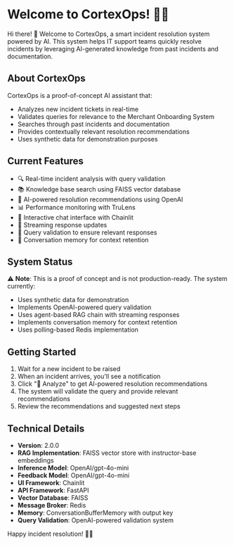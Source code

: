 # Welcome to CortexOps! 🚀🤖

Hi there! 👋 Welcome to CortexOps, a smart incident resolution system powered by AI. This system helps IT support teams quickly resolve incidents by leveraging AI-generated knowledge from past incidents and documentation.

## About CortexOps

CortexOps is a proof-of-concept AI assistant that:
- Analyzes new incident tickets in real-time
- Validates queries for relevance to the Merchant Onboarding System
- Searches through past incidents and documentation
- Provides contextually relevant resolution recommendations
- Uses synthetic data for demonstration purposes

## Current Features

- 🔍 Real-time incident analysis with query validation
- 📚 Knowledge base search using FAISS vector database
- 🤖 AI-powered resolution recommendations using OpenAI
- 📊 Performance monitoring with TruLens
- 💬 Interactive chat interface with Chainlit
- 🔄 Streaming response updates
- 🎯 Query validation to ensure relevant responses
- 💾 Conversation memory for context retention

## System Status

⚠️ **Note**: This is a proof of concept and is not production-ready. The system currently:
- Uses synthetic data for demonstration
- Implements OpenAI-powered query validation
- Uses agent-based RAG chain with streaming responses
- Implements conversation memory for context retention
- Uses polling-based Redis implementation

## Getting Started

1. Wait for a new incident to be raised
2. When an incident arrives, you'll see a notification
3. Click "🧠 Analyze" to get AI-powered resolution recommendations
4. The system will validate the query and provide relevant recommendations
5. Review the recommendations and suggested next steps

## Technical Details

- **Version**: 2.0.0
- **RAG Implementation**: FAISS vector store with instructor-base embeddings
- **Inference Model**: OpenAI/gpt-4o-mini
- **Feedback Model**: OpenAI/gpt-4o-mini
- **UI Framework**: Chainlit
- **API Framework**: FastAPI
- **Vector Database**: FAISS
- **Message Broker**: Redis
- **Memory**: ConversationBufferMemory with output key
- **Query Validation**: OpenAI-powered validation system

Happy incident resolution! 🎯✨
